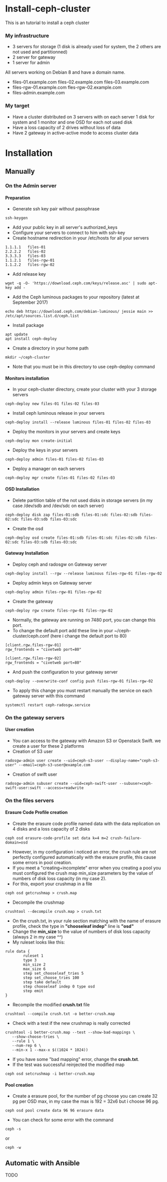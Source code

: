 # Install-ceph-cluster

This is an tutorial to install a ceph cluster

### My infrastructure

- 3 servers for storage (1 disk is already used for system, the 2 others are not used and partitionned)
- 2 server for gateway
- 1 server for admin

All servers working on Debian 8 and have a domain name.

- files-01.example.com files-02.example.com files-03.example.com
- files-rgw-01.example.com fles-rgw-02.example.com
- files-admin.example.com

### My target
- Have a cluster distributed on 3 servers with on each server 1 disk for system and 1 monitor and one OSD for each not used disk
- Have a loss capacity of 2 drives without loss of data
- Have 2 gateway in active-active mode to access cluster data
 
# Installation

## Manually

### On the Admin server

#### Preparation 
- Generate ssh key pair without passphrase
```
ssh-keygen
```
- Add your public key in all server's authorized_keys
- Configure your servers to connect to him with ssh-key
- Create hostname redirection in your /etc/hosts for all your servers 
```
1.1.1.1   files-01
2.2.2.2   files-02
3.3.3.3   files-03
1.1.2.1   files-rgw-01
1.1.2.2   files-rgw-02
```
- Add release key
```
wget -q -O- 'https://download.ceph.com/keys/release.asc' | sudo apt-key add -
```
- Add the Ceph luminous packages to your repository (latest at September 2017)
```
echo deb https://download.ceph.com/debian-luminous/ jessie main >> /etc/apt/sources.list.d/ceph.list
```
- Install package
```
apt update
apt install ceph-deploy
```
- Create a directory in your home path
```
mkdir ~/ceph-cluster
```
- Note that you must be in this directory to use ceph-deploy command

#### Monitors installation

- In your ceph-cluster directory, create your cluster with your 3 storage servers
```
ceph-deploy new files-01 files-02 files-03
```
- Install ceph luminous release in your servers
```
ceph-deploy install --release luminous files-01 files-02 files-03
```
- Deploy the monitors in your servers and create keys
```
ceph-deploy mon create-initial
```
- Deploy the keys in your servers
```
ceph-deploy admin files-01 files-02 files-03
```
- Deploy a manager on each servers
```
ceph-deploy mgr create files-01 files-02 files-03
```
#### OSD Installation 
- Delete partition table of the not used disks in storage servers (in my case /dev/sdb and /dev/sdc on each server)
```
ceph-deploy disk zap files-01:sdb files-01:sdc files-02:sdb files-02:sdc files-03:sdb files-03:sdc
```
- Create the osd 
```
ceph-deploy osd create files-01:sdb files-01:sdc files-02:sdb files-02:sdc files-03:sdb files-03:sdc
```
#### Gateway Installation
- Deploy ceph and radosgw on Gateway server
```
ceph-deploy install --rgw --release luminous files-rgw-01 files-rgw-02
```
- Deploy admin keys on Gateway server
```
ceph-deploy admin files-rgw-01 files-rgw-02
```
- Create the gateway
```
ceph-deploy rgw create files-rgw-01 files-rgw-02
``` 
- Normally, the gateway are running on 7480 port, you can change this port.
- To change the default port add these line in your ~/ceph-cluster/ceph.conf (here i change the default port to 80)
```
[client.rgw.files-rgw-01]
rgw_frontends = "civetweb port=80"

[client.rgw.files-rgw-02]
rgw_frontends = "civetweb port=80"
```
- And push the configuration to your gateway server
```
ceph-deploy --overwrite-conf config push files-rgw-01 files-rgw-02
```
- To apply this change you must restart manually the service on each gateway server with this command
```
systemctl restart ceph-radosgw.service
```
### On the gateway servers
#### User creation
- You can access to the gateway with Amazon S3 or Openstack Swift. we create a user for these 2 platforms
- Creation of S3 user
```
radosgw-admin user create --uid=ceph-s3-user --display-name="ceph-s3-user" --email=ceph-s3-user@example.com
```
- Creation of swift user
```
radosgw-admin subuser create --uid=ceph-swift-user --subuser=ceph-swift-user:swift --access=readwrite
```

### On the files servers
#### Erasure Code Profile creation
- Create the erasure code profile named data with the data replication on 4 disks and a loss capacity of 2 disks
```
ceph osd erasure-code-profile set data k=4 m=2 crush-failure-domain=osd
```
- However, in my configuration i noticed an error, the crush rule are not perfectly configured automatically with the erasure profile, this cause some errors in pool creation.
- If you meet a "creating+incomplete" error when you creating a pool you must configured the crush map min_size parameters by the value of numbers of disk loss capacity (in my case 2).
- For this, export your crushmap in a file
```
ceph osd getcrushmap > crush.map
```
- Decompile the crushmap
```
crushtool --decompile crush.map > crush.txt
```
- On the crush.txt, in your rule section matching with the name of erasure profile, check the type in **"chooseleaf indep"** line is **"osd"**
- Change the **min_size** to the value of numbers of disk loss capacity (always 2 in my case ^^)
- My ruleset looks like this:
```
rule data {
        ruleset 1
        type 3
        min_size 2
        max_size 6
        step set_chooseleaf_tries 5
        step set_choose_tries 100
        step take default
        step chooseleaf indep 0 type osd
        step emit
}
```
- Recompile the modified **crush.txt** file 
```
crushtool --compile crush.txt -o better-crush.map
```
- Check with a test if the new crushmap is really corrected
```
crushtool -i better-crush.map --test --show-bad-mappings \
   --show-choose-tries \
   --rule 1 \
   --num-rep 6 \
   --min-x 1 --max-x $((1024 * 1024))
```
- If you have some "bad mapping" error, change the **crush.txt**.
- If the test was successful reinjected the modified map
```
ceph osd setcrushmap -i better-crush.map
```
#### Pool creation
- Create a erasure pool, for the number of pg  choose you can create 32 pg per OSD max, in my case the max is 192 = 32x6 but i choose 96 pg.
```
ceph osd pool create data 96 96 erasure data
```
- You can check for some error with the command 
```
ceph -s
```
or 
```
ceph -w
```
## Automatic with Ansible

TODO
